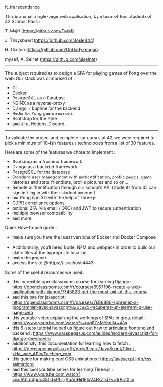 ft_transcendance

This is a small single-page web application, by a team of four students of 42 School, Paris :

T. Mejri (https://github.com/TasMj)

J. Thuysbaert (https://github.com/Joule444)

H. Coulon (https://github.com/GoDxRyZengan)

myself, A. Selnet (https://github.com/alselnet)

-----
The subject required us to design a SPA for playing games of Pong over the web. Our stack was comprised of :

- Git
- Docker
- PostgreSQL as a Database
- NGINX as a reverse-proxy
- Django + Daphne for the backend
- Redis for Pong game sessions
- Bootstrap for the style
- and Jira, Notions, Discord...

-----
To validate the project and complete our cursus at 42, we were required to pick a minimum of 10~ish features / technologies from a list of 30 features.

Here are some of the features we chose to implement : 

- Bootstrap as a frontend framework
- Django as a backend framework
- PostgreSQL for the database
- Standard user management with authentification, profile pages, game histories and stats, friendlists, profile pictures and so on...
- Remote authentification through our school's API (students from 42 can sign in / log in with their student account)
- our Pong is in 3D with the help of Three.js
- GDPR compliance options
- optional 2FA (via email / QRC) and JWT to secure authentication
- multiple browser compatibility
- and more !
  
Quick How-to-use guide :

- make sure you have the latest versions of Docker and Docker Compose !
- Additionnally, you'll need Node, NPM and webpack in order to build our static files at the appropriate location
- make the project
- access the site @ https://localhost:4443

Some of the useful resources we used :

- this incredible openclassrooms course for learning Django : https://openclassrooms.com/fr/courses/6967196-create-a-web-application-with-django/7345823-get-the-most-out-of-this-course
- and this one for javascript : https://openclassrooms.com/fr/courses/7696886-apprenez-a-programmer-avec-javascript/8205925-recuperez-un-element-d-une-page-web
- this youtube video explaining the workings of SPAs in great detail : https://www.youtube.com/watch?v=ruq5GaMYcdI&t=43s
- this 6-steps tutorial helped us figure out how to articulate frontend and backend : https://www.saaspegasus.com/guides/modern-javascript-for-django-developers/
- additionnaly, this documentation for learning how to fetch : https://developer.mozilla.org/fr/docs/Learn/JavaScript/Client-side_web_APIs/Fetching_data
- this guide for making cool CSS animations : https://javascript.info/css-animations
- and this cool youtube series for learning Three.js : https://www.youtube.com/watch?v=xJAfLdUgdc4&list=PLjcjAqAnHd1EIxV4FSZIiJZvsdrBc1Xho
